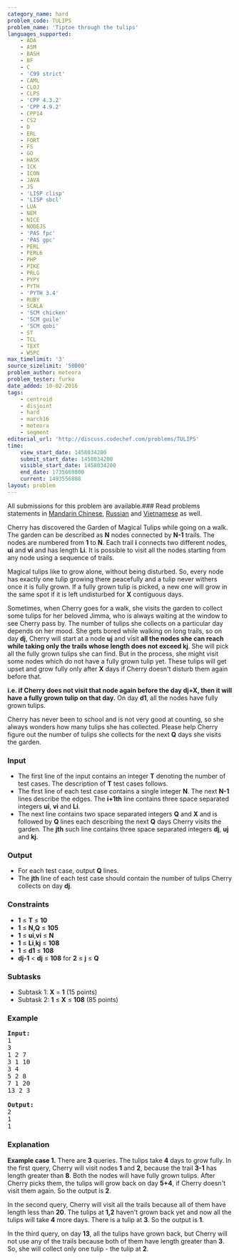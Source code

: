 ```yaml
---
category_name: hard
problem_code: TULIPS
problem_name: 'Tiptoe through the tulips'
languages_supported:
    - ADA
    - ASM
    - BASH
    - BF
    - C
    - 'C99 strict'
    - CAML
    - CLOJ
    - CLPS
    - 'CPP 4.3.2'
    - 'CPP 4.9.2'
    - CPP14
    - CS2
    - D
    - ERL
    - FORT
    - FS
    - GO
    - HASK
    - ICK
    - ICON
    - JAVA
    - JS
    - 'LISP clisp'
    - 'LISP sbcl'
    - LUA
    - NEM
    - NICE
    - NODEJS
    - 'PAS fpc'
    - 'PAS gpc'
    - PERL
    - PERL6
    - PHP
    - PIKE
    - PRLG
    - PYPY
    - PYTH
    - 'PYTH 3.4'
    - RUBY
    - SCALA
    - 'SCM chicken'
    - 'SCM guile'
    - 'SCM qobi'
    - ST
    - TCL
    - TEXT
    - WSPC
max_timelimit: '3'
source_sizelimit: '50000'
problem_author: meteora
problem_tester: furko
date_added: 10-02-2016
tags:
    - centroid
    - disjoint
    - hard
    - march16
    - meteora
    - segment
editorial_url: 'http://discuss.codechef.com/problems/TULIPS'
time:
    view_start_date: 1458034200
    submit_start_date: 1458034200
    visible_start_date: 1458034200
    end_date: 1735669800
    current: 1493556888
layout: problem
---
```

All submissions for this problem are available.###  Read problems statements in [Mandarin Chinese](http://www.codechef.com/download/translated/MARCH16/mandarin/TULIPS.pdf), [Russian](http://www.codechef.com/download/translated/MARCH16/russian/TULIPS.pdf) and [Vietnamese](http://www.codechef.com/download/translated/MARCH16/vietnamese/TULIPS.pdf) as well.

Cherry has discovered the Garden of Magical Tulips while going on a walk. The garden can be described as **N** nodes connected by **N-1** trails. The nodes are numbered from **1** to **N**. Each trail **i** connects two different nodes, **ui** and **vi** and has length **Li**. It is possible to visit all the nodes starting from any node using a sequence of trails.

 Magical tulips like to grow alone, without being disturbed. So, every node has exactly one tulip growing there peacefully and a tulip never withers once it is fully grown. If a fully grown tulip is picked, a new one will grow in the same spot if it is left undisturbed for **X** contiguous days.

Sometimes, when Cherry goes for a walk, she visits the garden to collect some tulips for her beloved Jimma, who is always waiting at the window to see Cherry pass by. The number of tulips she collects on a particular day depends on her mood. She gets bored while walking on long trails, so on day **dj**, Cherry will start at a node **uj** and visit **all the nodes she can reach while taking only the trails whose length does not exceed kj**. She will pick all the fully grown tulips she can find. But in the process, she might visit some nodes which do not have a fully grown tulip yet. These tulips will get upset and grow fully only after **X** days if Cherry doesn't disturb them again before that.

**i.e. if Cherry does not visit that node again before the day **dj+X**, then it will have a fully grown tulip on that day.** On day **d1**, all the nodes have fully grown tulips.

Cherry has never been to school and is not very good at counting, so she always wonders how many tulips she has collected. Please help Cherry figure out the number of tulips she collects for the next **Q** days she visits the garden.

### Input

- The first line of the input contains an integer **T** denoting the number of test cases. The description of **T** test cases follows.
- The first line of each test case contains a single integer **N**. The next **N-1** lines describe the edges. The **i+1th** line contains three space separated integers **ui**, **vi** and **Li**.
- The next line contains two space separated integers **Q** and **X** and is followed by **Q** lines each describing the next **Q** days Cherry visits the garden. The **jth** such line contains three space separated integers **dj**, **uj** and **kj**.

### Output

- For each test case, output **Q** lines.
- The **jth** line of each test case should contain the number of tulips Cherry collects on day **dj**.

### Constraints

- **1** ≤ **T** ≤ **10**
- **1** ≤ **N,Q** ≤ **105**
- **1** ≤ **ui**,**vi** ≤ **N**
- **1** ≤ **Li**,**kj** ≤ **108**
- **1** ≤ **d1** ≤ **108**
- **dj-1** &lt; **dj** ≤ **108** for **2** ≤ **j** ≤ **Q**

### Subtasks

- Subtask 1: **X** = **1** (15 points)
- Subtask 2: **1** ≤ **X** ≤ **108** (85 points)

### Example

<pre><b>Input:</b>
1
3 
1 2 7
3 1 10
3 4
5 2 8
7 1 20
13 2 3

<b>Output:</b>
2
1
1
</pre>
### Explanation

**Example case 1.** There are **3** queries. The tulips take **4** days to grow fully. In the first query, Cherry will visit nodes **1** and **2**, because the trail **3-1** has length greater than **8**. Both the nodes will have fully grown tulips. After Cherry picks them, the tulips will grow back on day **5+4**, if Cherry doesn't visit them again. So the output is **2**.

 In the second query, Cherry will visit all the trails because all of them have length less than **20**. The tulips at **1,2** haven't grown back yet and now all the tulips will take **4** more days. There is a tulip at **3**. So the output is **1**.

 In the third query, on day **13**, all the tulips have grown back, but Cherry will not use any of the trails because both of them have length greater than **3**. So, she will collect only one tulip - the tulip at **2**.
